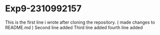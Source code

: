 # Exp9-2310992157
This is the first line i wrote after cloning the repository. ( made changes to README.md )
Second line added
Third line added
fourth line added
